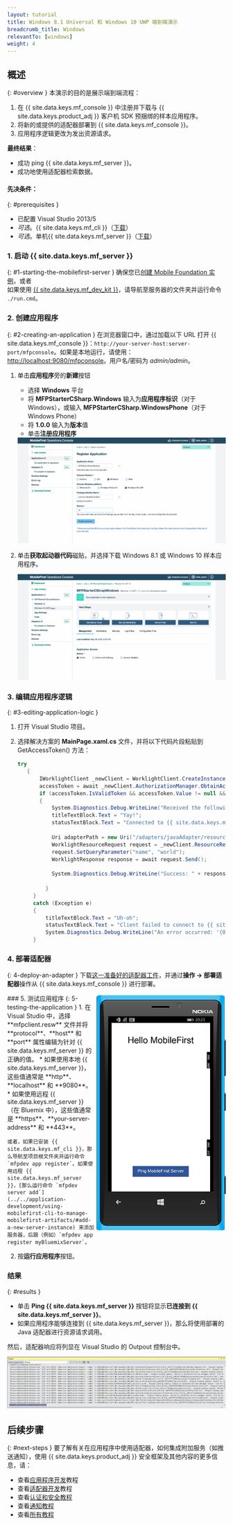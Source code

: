 ```yaml
---
layout: tutorial
title: Windows 8.1 Universal 和 Windows 10 UWP 端到端演示
breadcrumb_title: Windows
relevantTo: [windows]
weight: 4
---
```

<!-- NLS_CHARSET=UTF-8 -->
## 概述
{: #overview }
本演示的目的是展示端到端流程：

1. 在 {{ site.data.keys.mf_console }} 中注册并下载与 {{ site.data.keys.product_adj }} 客户机 SDK 预捆绑的样本应用程序。
2. 将新的或提供的适配器部署到 {{ site.data.keys.mf_console }}。  
3. 应用程序逻辑更改为发出资源请求。

**最终结果**：

* 成功 ping {{ site.data.keys.mf_server }}。
* 成功地使用适配器检索数据。

#### 先决条件：
{: #prerequisites }
* 已配置 Visual Studio 2013/5
* *可选*。{{ site.data.keys.mf_cli }}（[下载]({{site.baseurl}}/downloads)）
* *可选*。单机{{ site.data.keys.mf_server }}（[下载]({{site.baseurl}}/downloads)）

### 1. 启动 {{ site.data.keys.mf_server }}
{: #1-starting-the-mobilefirst-server }
确保您已[创建 Mobile Foundation 实例](../../bluemix/using-mobile-foundation)，或者  
如果使用 [{{ site.data.keys.mf_dev_kit }}](../../installation-configuration/development/mobilefirst)，请导航至服务器的文件夹并运行命令 `./run.cmd`。

### 2. 创建应用程序
{: #2-creating-an-application }
在浏览器窗口中，通过加载以下 URL 打开 {{ site.data.keys.mf_console }}：`http://your-server-host:server-port/mfpconsole`。如果是本地运行，请使用：[http://localhost:9080/mfpconsole](http://localhost:9080/mfpconsole)。用户名/密码为 *admin/admin*。

1. 单击**应用程序**旁的**新建**按钮
    * 选择 **Windows** 平台
    * 将 **MFPStarterCSharp.Windows** 输入为**应用程序标识**（对于 Windows），或输入 **MFPStarterCSharp.WindowsPhone**（对于 Windows Phone）
    * 将 **1.0.0** 输入为**版本**值
    * 单击**注册应用程序**

    <img class="gifplayer" alt="注册应用程序" src="register-an-application-windows.png"/>

2. 单击**获取起动器代码**磁贴，并选择下载 Windows 8.1 或 Windows 10 样本应用程序。

    <img class="gifplayer" alt="下载样本应用程序" src="download-starter-code-windows.png"/>

### 3. 编辑应用程序逻辑
{: #3-editing-application-logic }
1. 打开 Visual Studio 项目。

2. 选择解决方案的 **MainPage.xaml.cs** 文件，并将以下代码片段粘贴到 GetAccessToken() 方法：

   ```csharp
   try
      {
          IWorklightClient _newClient = WorklightClient.CreateInstance();
          accessToken = await _newClient.AuthorizationManager.ObtainAccessToken("");
          if (accessToken.IsValidToken && accessToken.Value != null && accessToken.Value != "")
          {
              System.Diagnostics.Debug.WriteLine("Received the following access token value: " + accessToken.Value);
              titleTextBlock.Text = "Yay!";
              statusTextBlock.Text = "Connected to {{ site.data.keys.mf_server }}";

              Uri adapterPath = new Uri("/adapters/javaAdapter/resource/greet",UriKind.Relative);
              WorklightResourceRequest request = _newClient.ResourceRequest(adapterPath, "GET","");
              request.SetQueryParameter("name", "world");
              WorklightResponse response = await request.Send();

              System.Diagnostics.Debug.WriteLine("Success: " + response.ResponseText);

            }
        }
        catch (Exception e)
        {
            titleTextBlock.Text = "Uh-oh";
            statusTextBlock.Text = "Client failed to connect to {{ site.data.keys.mf_server }}";
            System.Diagnostics.Debug.WriteLine("An error occurred: '{0}'", e);
        }
   ```


### 4. 部署适配器
{: 4-deploy-an-adapter }
下载[这一准备好的适配器工件](../javaAdapter.adapter)，并通过**操作 → 部署适配器**操作从 {{ site.data.keys.mf_console }} 进行部署。

<!-- Alternatively, click the **New** button next to **Adapters**.  

1. Select the **Actions → Download sample** option. Download the "Hello World" **Java** adapter sample.

    > If Maven and {{ site.data.keys.mf_cli }} are not installed, follow the on-screen **Set up your development environment** instructions.

2. From a **Command-line** window, navigate to the adapter's Maven project root folder and run the command:

    ```bash
    mfpdev adapter build
    ```

3. When the build finishes, deploy it from the {{ site.data.keys.mf_console }} using the **Actions → Deploy adapter** action. The adapter can be found in the **[adapter]/target** folder.

    <img class="gifplayer" alt="Deploy an adapter" src="create-an-adapter.png"/>    -->

<img src="windowsQuickStart.png" alt="样本应用程序" style="float:right"/>
### 5. 测试应用程序
{: 5-testing-the-application }
1. 在 Visual Studio 中，选择 **mfpclient.resw** 文件并将 **protocol**、**host** 和 **port** 属性编辑为针对 {{ site.data.keys.mf_server }} 的正确的值。
    * 如果使用本地 {{ site.data.keys.mf_server }}，这些值通常是 **http**、 **localhost** 和 **9080**。
    * 如果使用远程 {{ site.data.keys.mf_server }}（在 Bluemix 中），这些值通常是 **https**、**your-server-address** 和 **443**。

    或者，如果已安装 {{ site.data.keys.mf_cli }}，那么导航至项目根文件夹并运行命令 `mfpdev app register`。如果使用远程 {{ site.data.keys.mf_server }}，[那么运行命令 `mfpdev server add`](../../application-development/using-mobilefirst-cli-to-manage-mobilefirst-artifacts/#add-a-new-server-instance) 来添加服务器，后跟（例如）`mfpdev app register myBluemixServer`。

2. 按**运行应用程序**按钮。

### 结果
{: #results }
* 单击 **Ping {{ site.data.keys.mf_server }}** 按钮将显示**已连接到 {{ site.data.keys.mf_server }}**。
* 如果应用程序能够连接到 {{ site.data.keys.mf_server }}，那么将使用部署的 Java 适配器进行资源请求调用。

然后，适配器响应将列显在 Visual Studio 的 Outpout 控制台中。

![成功从 {{ site.data.keys.mf_server }} 调用资源的应用程序图像](success_response.png)

## 后续步骤
{: #next-steps }
要了解有关在应用程序中使用适配器，如何集成附加服务（如推送通知），使用 {{ site.data.keys.product_adj }} 安全框架及其他内容的更多信息，请：

- 查看[应用程序开发](../../application-development/)教程
- 查看[适配器开发](../../adapters/)教程
- 查看[认证和安全教程](../../authentication-and-security/)
- 查看[通知教程](../../notifications/)
- 查看[所有教程](../../all-tutorials)

